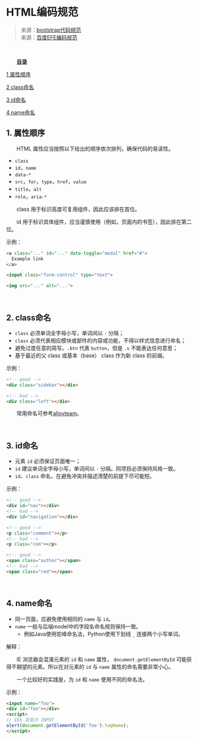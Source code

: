# HTML编码规范
> 来源：[bootstrap代码规范](https://codeguide.bootcss.com/) <br/>
> 来源：[百度EFE编码规范](https://github.com/ecomfe/spec) <br/>

<br/>

　　[**目录**]()

[1 属性顺序](#1-属性顺序)

[2 class命名](#2-class命名)

[3 id命名](#3-id命名)

[4 name命名](#4-name命名)


## 1. 属性顺序
　　HTML 属性应当按照以下给出的顺序依次排列，确保代码的易读性。
* `class`
* `id`，`name`
* `data-*`
* `src`，`for`，`type`，`href`，`value`
* `title`，`alt`
* `role`，`aria-*`

　　class 用于标识高度可复用组件，因此应该排在首位。

　　id 用于标识具体组件，应当谨慎使用（例如，页面内的书签），因此排在第二位。

示例：
```html
<a class="..." id="..." data-toggle="modal" href="#">
  Example link
</a>

<input class="form-control" type="text">

<img src="..." alt="...">
```

<br/>

## 2. class命名
* `class` 必须单词全字母小写，单词间以 `-` 分隔；
* `class` 必须代表相应模块或部件的内容或功能，不得以样式信息进行命名；
* 避免过度任意的简写。`.btn` 代表 `button`，但是 `.s` 不能表达任何意思；
* 基于最近的父 class 或基本（base） class 作为新 class 的前缀。

示例：
```html
<!-- good -->
<div class="sidebar"></div>

<!-- bad -->
<div class="left"></div>
```
　　常用命名可参考[alloyteam](http://www.alloyteam.com/2011/10/css-on-team-naming/)。

<br/>

## 3. id命名
* 元素 `id` 必须保证页面唯一；
* `id` 建议单词全字母小写，单词间以 `-` 分隔。同项目必须保持风格一致。
*  `id`、`class` 命名，在避免冲突并描述清楚的前提下尽可能短。

示例：
```html
<!-- good -->
<div id="nav"></div>
<!-- bad -->
<div id="navigation"></div>

<!-- good -->
<p class="comment"></p>
<!-- bad -->
<p class="com"></p>

<!-- good -->
<span class="author"></span>
<!-- bad -->
<span class="red"></span>
```

<br/>

## 4. name命名
* 同一页面，应避免使用相同的 `name` 与 `id`。
* `name` 一般与后端model中的字段名命名规则保持一致。
  * 例如Java使用驼峰命名法，Python使用下划线 `_` 连接两个小写单词。

解释：

　　IE 浏览器会混淆元素的 `id` 和 `name` 属性， `document.getElementById` 可能获得不期望的元素。所以在对元素的 `id` 与 `name` 属性的命名需要非常小心。

　　一个比较好的实践是，为 `id` 和 `name` 使用不同的命名法。

示例：
```html
<input name="foo">
<div id="foo"></div>
<script>
// IE6 将显示 INPUT
alert(document.getElementById('foo').tagName);
</script>
````

<br/>
<br/>
